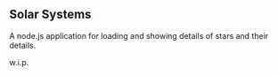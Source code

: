 ## Solar Systems

A node.js application for loading and showing details of stars and their details.

w.i.p.
